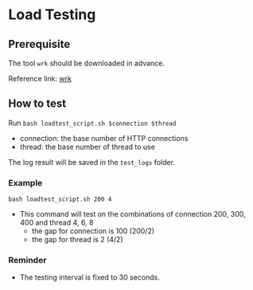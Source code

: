 # Load Testing

## Prerequisite
The tool `wrk` should be downloaded in advance.

Reference link: [wrk](https://github.com/wg/wrk)

## How to test
Run `bash loadtest_script.sh $connection $thread`
- connection: the base number of HTTP connections
- thread: the base number of thread to use

The log result will be saved in the `test_logs` folder.

### Example
`bash loadtest_script.sh 200 4` 
- This command will test on the combinations of connection 200, 300, 400 and thread 4, 6, 8
    - the gap for connection is 100 (200/2)
    - the gap for thread is 2 (4/2)

### Reminder
- The testing interval is fixed to 30 seconds.